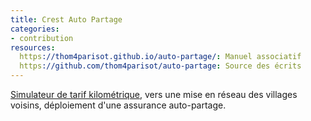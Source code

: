 ```yaml
---
title: Crest Auto Partage
categories:
- contribution
resources:
  https://thom4parisot.github.io/auto-partage/: Manuel associatif
  https://github.com/thom4parisot/auto-partage: Source des écrits
---
```


[Simulateur de tarif kilométrique](https://observablehq.com/@thom4/frais-kilometriques-autopartage), vers une mise en réseau des villages voisins, déploiement d'une assurance auto-partage.

<!-- -->
